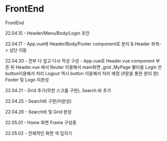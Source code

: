 # FrontEnd
FrontEnd

22.04.15 - Header/Menu/Body/Login 초안

22.04.17 - App.vue에 Header/Body/Footer component로 분리 & Header 좌측-> 상단 이동

22.04.20 - 전부 다 엎고 다시 작성
            구성 - App.vue로 Header.vue component 부른 뒤 Header.vue 에서 Router 이용해서 main화면 ,grid ,MyPage 불러옴
            Login 은 button이용해서 처리 Logout 역시 button 이용해서 처리 예정 (if문을 통한 분리 완)
            Footer 및 Logo 미완성

22.04.21 - Grid 추가(무한 스크롤 구현), Search 바 추가

22.04.25 - Search바 구현(미완성)

22.04.26 - Search바 및 Grid 완성

22.05.01 - Home 화면 Frame 구성중

22.05.02 - 전체적인 화면 색 입히기

